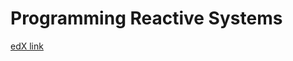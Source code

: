 # Programming Reactive Systems

[edX link](https://courses.edx.org/courses/course-v1:EPFLx+scala-reactiveX+1T2019/course/)

